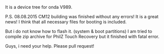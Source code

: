 It is a device tree for onda V989.

P.S. 08.08.2015 CM12 building was finished without any errors! It is a great news! 
I think that all necessary files for booting is included.
 
But i do not know how to flash it. (system & boot partitions)
I am tried to compile zip archive for PhilZ Touch Recovery but it finished with fatal error.

Guys, i need your help. Please pull request!